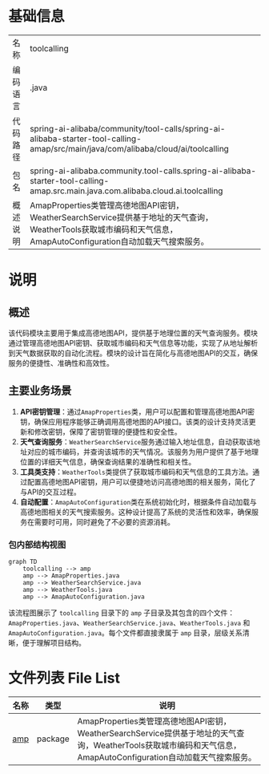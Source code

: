 # 基础信息

|      |      |
|------|------|
| 名称 | toolcalling |
| 编码语言 | .java |
| 代码路径 | spring-ai-alibaba/community/tool-calls/spring-ai-alibaba-starter-tool-calling-amap/src/main/java/com/alibaba/cloud/ai/toolcalling |
| 包名 | spring-ai-alibaba.community.tool-calls.spring-ai-alibaba-starter-tool-calling-amap.src.main.java.com.alibaba.cloud.ai.toolcalling |
| 概述说明 | AmapProperties类管理高德地图API密钥，WeatherSearchService提供基于地址的天气查询，WeatherTools获取城市编码和天气信息，AmapAutoConfiguration自动加载天气搜索服务。 |

# 说明

## 概述
该代码模块主要用于集成高德地图API，提供基于地理位置的天气查询服务。模块通过管理高德地图API密钥、获取城市编码和天气信息等功能，实现了从地址解析到天气数据获取的自动化流程。模块的设计旨在简化与高德地图API的交互，确保服务的便捷性、准确性和高效性。

## 主要业务场景
1. **API密钥管理**：通过`AmapProperties`类，用户可以配置和管理高德地图API密钥，确保应用程序能够正确调用高德地图的API接口。该类的设计支持灵活更新和修改密钥，保障了密钥管理的便捷性和安全性。
2. **天气查询服务**：`WeatherSearchService`服务通过输入地址信息，自动获取该地址对应的城市编码，并查询该城市的天气情况。该服务为用户提供了基于地理位置的详细天气信息，确保查询结果的准确性和相关性。
3. **工具类支持**：`WeatherTools`类提供了获取城市编码和天气信息的工具方法。通过配置高德地图API密钥，用户可以便捷地访问高德地图的相关服务，简化了与API的交互过程。
4. **自动配置**：`AmapAutoConfiguration`类在系统初始化时，根据条件自动加载与高德地图相关的天气搜索服务。这种设计提高了系统的灵活性和效率，确保服务在需要时可用，同时避免了不必要的资源消耗。


### 包内部结构视图

```mermaid
graph TD
    toolcalling --> amp
    amp --> AmapProperties.java
    amp --> WeatherSearchService.java
    amp --> WeatherTools.java
    amp --> AmapAutoConfiguration.java
```

该流程图展示了 `toolcalling` 目录下的 `amp` 子目录及其包含的四个文件：`AmapProperties.java`、`WeatherSearchService.java`、`WeatherTools.java` 和 `AmapAutoConfiguration.java`。每个文件都直接隶属于 `amp` 目录，层级关系清晰，便于理解项目结构。

# 文件列表 File List

| 名称   | 类型  | 说明 |
|-------|------|-------------|
| [amp](amp/_module.md) | package | AmapProperties类管理高德地图API密钥，WeatherSearchService提供基于地址的天气查询，WeatherTools获取城市编码和天气信息，AmapAutoConfiguration自动加载天气搜索服务。 |


